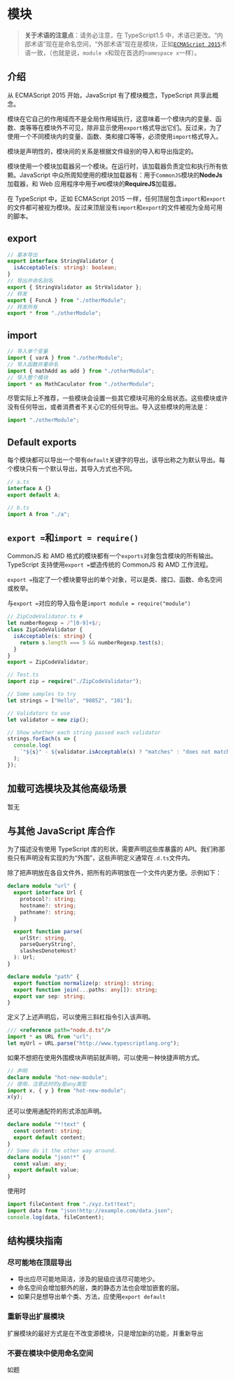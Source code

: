 # 模块

> **关于术语的注意点**：请务必注意，在 TypeScript1.5 中，术语已更改。“内部术语”现在是命名空间，“外部术语”现在是模块，正如[`ECMAScript 2015`](http://www.ecma-international.org/ecma-262/6.0/)术语一致，（也就是说，`module x`和现在首选的`namespace x`一样）。

## 介绍

从 ECMAScript 2015 开始，JavaScript 有了模块概念，TypeScript 共享此概念。

模块在它自己的作用域而不是全局作用域执行，这意味着一个模块内的变量、函数、类等等在模块外不可见，除非显示使用`export`格式导出它们。反过来，为了使用一个不同模块内的变量、函数、类和接口等等，必须使用`import`格式导入。

模块是声明性的，模块间的关系是根据文件级别的导入和导出指定的。

模块使用一个模块加载器另一个模块。在运行时，该加载器负责定位和执行所有依赖。JavaScript 中众所周知使用的模块加载器有：用于`CommonJS`模块的**NodeJs**加载器，和 Web 应用程序中用于`AMD`模块的**RequireJS**加载器。

在 TypeScript 中，正如 ECMAScript 2015 一样，任何顶层包含`import`和`export`的文件都可被视为模块。反过来顶层没有`import`和`export`的文件被视为全局可用的脚本。

## export

```ts
// 基本导出
export interface StringValidator {
  isAcceptable(s: string): boolean;
}
// 导出并命名别名
export { StringValidator as StrValidator };
// 转发
export { FuncA } from "./otherModule";
// 转发所有
export * from "./otherModule";
```

## import

```ts
// 导入单个变量
import { varA } from "./otherModule";
// 导入函数并重命名
import { mathAdd as add } from "./otherModule";
// 导入整个模块
import * as MathCaculator from "./otherModule";
```

尽管实际上不推荐，一些模块会设置一些其它模块可用的全局状态。这些模块或许没有任何导出，或者消费者不关心它的任何导出。导入这些模块的用法是：

```ts
import "./otherModule";
```

## Default exports

每个模块都可以导出一个带有`default`关键字的导出，该导出称之为默认导出。每个模块只有一个默认导出，其导入方式也不同。

```ts
// a.ts
interface A {}
export default A;

// b.ts
import A from "./a";
```

## `export =`和`import = require()`

CommonJS 和 AMD 格式的模块都有一个`exports`对象包含模块的所有输出。TypeScript 支持使用`export =`塑造传统的 CommonJS 和 AMD 工作流程。

`export =`指定了一个模块要导出的单个对象，可以是类、接口、函数、命名空间或枚举。

与`export =`对应的导入指令是`import module = require("module")`

```ts
// ZipCodeValidator.ts #
let numberRegexp = /^[0-9]+$/;
class ZipCodeValidator {
  isAcceptable(s: string) {
    return s.length === 5 && numberRegexp.test(s);
  }
}
export = ZipCodeValidator;

// Test.ts
import zip = require("./ZipCodeValidator");

// Some samples to try
let strings = ["Hello", "98052", "101"];

// Validators to use
let validator = new zip();

// Show whether each string passed each validator
strings.forEach(s => {
  console.log(
    `"${s}" - ${validator.isAcceptable(s) ? "matches" : "does not match"}`
  );
});
```

## 加载可选模块及其他高级场景

暂无

## 与其他 JavaScript 库合作

为了描述没有使用 TypeScript 库的形状，需要声明这些库暴露的 API。我们称那些只有声明没有实现的为“外围”，这些声明定义通常在`.d.ts`文件内。

除了把声明放在各自文件外，把所有的声明放在一个文件内更方便。示例如下：

```ts
declare module "url" {
  export interface Url {
    protocol?: string;
    hostname?: string;
    pathname?: string;
  }

  export function parse(
    urlStr: string,
    parseQueryString?,
    slashesDenoteHost?
  ): Url;
}

declare module "path" {
  export function normalize(p: string): string;
  export function join(...paths: any[]): string;
  export var sep: string;
}
```

定义了上述声明后，可以使用三斜杠指令引入该声明。

```ts
/// <reference path="node.d.ts"/>
import * as URL from "url";
let myUrl = URL.parse("http://www.typescriptlang.org");
```

如果不想把在使用外围模块声明前就声明，可以使用一种快捷声明方式。

```ts
// 声明
declare module "hot-new-module";
// 使用，注意此时的y是any类型
import x, { y } from "hot-new-module";
x(y);
```

还可以使用通配符的形式添加声明。

```ts
declare module "*!text" {
  const content: string;
  export default content;
}
// Some do it the other way around.
declare module "json!*" {
  const value: any;
  export default value;
}
```

使用时

```ts
import fileContent from "./xyz.txt!text";
import data from "json!http://example.com/data.json";
console.log(data, fileContent);
```

## 结构模块指南

### 尽可能地在顶层导出

- 导出应尽可能地简洁，涉及的层级应该尽可能地少。
- 命名空间会增加额外的层，类的静态方法也会增加嵌套的层。
- 如果只是想导出单个类、方法，应使用`export default`

### 重新导出扩展模块

扩展模块的最好方式是在不改变源模块，只是增加新的功能，并重新导出  

### 不要在模块中使用命名空间  

如题  
